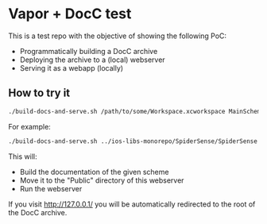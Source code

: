 # Vapor + DocC test

This is a test repo with the objective of showing the following PoC:

- Programmatically building a DocC archive
- Deploying the archive to a (local) webserver
- Serving it as a webapp (locally)

## How to try it

```sh
./build-docs-and-serve.sh /path/to/some/Workspace.xcworkspace MainSchemeName
```

For example:

```sh
./build-docs-and-serve.sh ../ios-libs-monorepo/SpiderSense/SpiderSense.xcworkspace SpiderSense
```

This will:

- Build the documentation of the given scheme
- Move it to the "Public" directory of this webserver
- Run the webserver

If you visit http://127.0.0.1/ you will be automatically redirected to the root of the DocC archive.